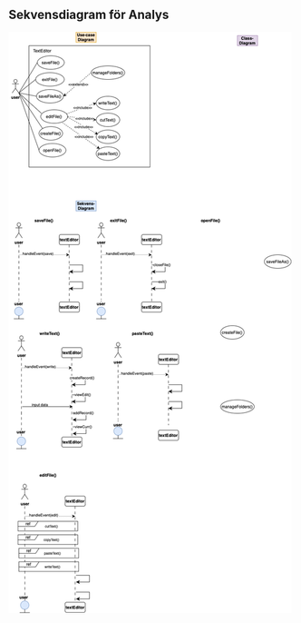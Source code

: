 ## Sekvensdiagram för Analys
![test1.drawio.png](https://github.com/tildeelarsson/2024-isgc08-larsson/blob/main/test1.drawio.png)
